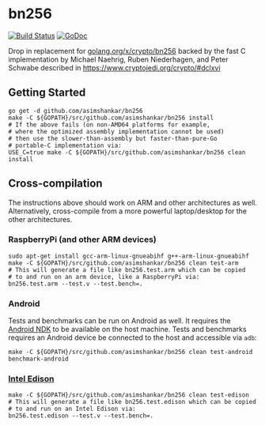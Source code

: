 # bn256
[![Build Status](https://travis-ci.org/asimshankar/bn256.svg)](https://travis-ci.org/asimshankar/bn256)
[![GoDoc](https://godoc.org/github.com/asimshankar/bn256?status.svg)](https://godoc.org/github.com/asimshankar/bn256)

Drop in replacement for
[golang.org/x/crypto/bn256](https://godoc.org/golang.org/x/crypto/bn256) backed
by the fast C implementation by Michael Naehrig, Ruben Niederhagen, and Peter
Schwabe described in https://www.cryptojedi.org/crypto/#dclxvi

## Getting Started
```
go get -d github.com/asimshankar/bn256
make -C ${GOPATH}/src/github.com/asimshankar/bn256 install
# If the above fails (on non-AMD64 platforms for example,
# where the optimized assembly implementation cannot be used)
# then use the slower-than-assembly but faster-than-pure-Go
# portable-C implementation via:
USE_C=true make -C ${GOPATH}/src/github.com/asimshankar/bn256 clean install
```

## Cross-compilation
The instructions above should work on ARM and other architectures as well.
Alternatively, cross-compile from a more powerful laptop/desktop for the other
architectures.

### RaspberryPi (and other ARM devices)
```
sudo apt-get install gcc-arm-linux-gnueabihf g++-arm-linux-gnueabihf
make -C ${GOPATH}/src/github.com/asimshankar/bn256 clean test-arm
# This will generate a file like bn256.test.arm which can be copied
# to and run on an arm device, like a RaspberryPi via:
bn256.test.arm --test.v --test.bench=.
```

### Android
Tests and benchmarks can be run on Android as well.  It requires the 
[Android NDK](http://developer.android.com/ndk/downloads/index.html)
to be available on the host machine. Tests and benchmarks requires an
Android device be connected to the host and accessible via `adb`:
```
make -C ${GOPATH}/src/github.com/asimshankar/bn256 clean test-android benchmark-android
```

### [Intel Edison](http://www.intel.com/content/www/us/en/do-it-yourself/edison.html)
```
make -C ${GOPATH}/src/github.com/asimshankar/bn256 clean test-edison
# This will generate a file like bn256.test.edison which can be copied
# to and run on an Intel Edison via:
bn256.test.edison --test.v --test.bench=.
```
